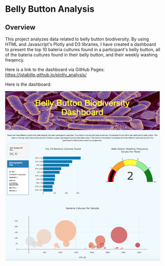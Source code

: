 # Belly Button Analysis

## Overview

This project analyzes data related to belly button biodiversity. By using HTML and Javascript's Plotly and D3 libraries, I have created a dashboard to present the top 10 bateria cultures found in a participant's belly button, all of the bateria cultures found in their belly button, and  their weekly washing freqency. 

Here is a link to the dashboard via GitHub Pages:
 <https://jstabille.github.io/plotly_analysis/>

 Here is the dashboard:

![Dashboard_Overview](/resources/Dashboard%20Overview.png)
